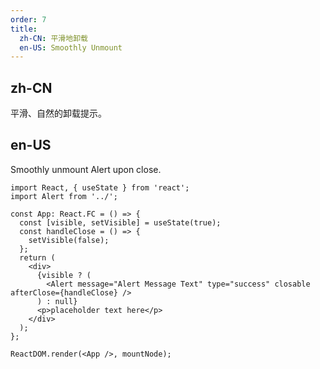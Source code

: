 ```yaml
---
order: 7
title:
  zh-CN: 平滑地卸载
  en-US: Smoothly Unmount
---
```


## zh-CN

平滑、自然的卸载提示。

## en-US

Smoothly unmount Alert upon close.

```tsx
import React, { useState } from 'react';
import Alert from '../';

const App: React.FC = () => {
  const [visible, setVisible] = useState(true);
  const handleClose = () => {
    setVisible(false);
  };
  return (
    <div>
      {visible ? (
        <Alert message="Alert Message Text" type="success" closable afterClose={handleClose} />
      ) : null}
      <p>placeholder text here</p>
    </div>
  );
};

ReactDOM.render(<App />, mountNode);
```

